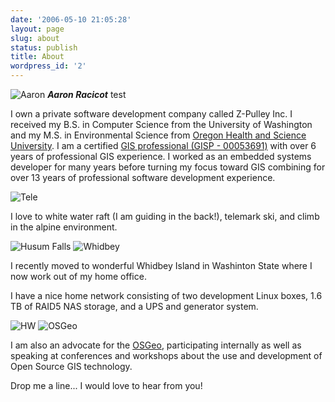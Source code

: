 ```yaml
---
date: '2006-05-10 21:05:28'
layout: page
slug: about
status: publish
title: About
wordpress_id: '2'
---
```


![Aaron](http://media.reprojected.com/images/about/aaron.png) _**Aaron Racicot**_
test

I own a private software development company called Z-Pulley Inc.  I received my B.S. in Computer Science from the University of Washington and my M.S. in Environmental Science from [Oregon Health and Science University](http://www.ogi.edu/ebs/).  I am a certified [GIS professional (GISP - 00053691)](http://www.gisci.org/) with over 6 years of professional GIS experience.  I worked as an embedded systems developer for many years before turning my focus toward GIS combining for over 13 years of professional software development experience.

![Tele](http://media.reprojected.com/images/about/kent_lake_001.png)

I love to white water raft (I am guiding in the back!), telemark ski, and climb in the alpine environment.

![Husum Falls](http://media.reprojected.com/images/about/husum_007.png) ![Whidbey](http://media.reprojected.com/images/about/looking_good.png)

I recently moved to wonderful Whidbey Island in Washinton State where I now work out of my home office.

I have a nice home network consisting of two development Linux boxes, 1.6 TB of RAID5 NAS storage, and a UPS and generator system.

![HW](http://media.reprojected.com/images/about/hw_rack_small.jpg) ![OSGeo](http://media.reprojected.com/images/about/osgeo_umbrella.png)

I am also an advocate for the [OSGeo](https://www.osgeo.org/), participating internally as well as speaking at conferences and workshops about the use and development of Open Source GIS technology.

Drop me a line... I would love to hear from you!


